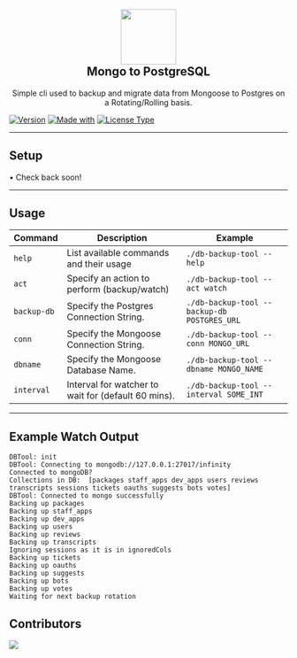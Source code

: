 <h2 align='center'>
  <img src="https://media.discordapp.net/attachments/653733403841134600/981292240137769001/IMG_5344.png" height='100px' width='100px' />
  <br> 
  Mongo to PostgreSQL
</h2>
<p align="center">
   Simple cli used to backup and migrate data from Mongoose to Postgres on a Rotating/Rolling basis.
</p>

[![Version](https://img.shields.io/badge/Version-1.0.1%20-green.svg?style=flat)](https://github.com/InfinityBotList/Mongo-2-Postgres) 
[![Made with](https://img.shields.io/badge/Language-GO%20-blue.svg?style=flat)](https://github.com/InfinityBotList/Mongo-2-Postgres) 
[![License Type](https://img.shields.io/badge/License-MIT-yellowgreen.svg)](https://github.com/InfinityBotList/Mongo-2-Postgres)

--- 

## Setup
• Check back soon!

---

## Usage

| Command      | Description                                                   | Example                                        |
| ------------ | ------------------------------------------------------------- | ---------------------------------------------- |
| `help `      | List available commands and their usage                       | `./db-backup-tool --help`                      |
| `act`        | Specify an action to perform (backup/watch)                   | `./db-backup-tool --act watch`                 |
| `backup-db`  | Specify the Postgres Connection String.                       | `./db-backup-tool --backup-db POSTGRES_URL`    |
| `conn`       | Specify the Mongoose Connection String.                       | `./db-backup-tool --conn MONGO_URL`            |
| `dbname`     | Specify the Mongoose Database Name.                           | `./db-backup-tool --dbname MONGO_NAME`         |
| `interval`   | Interval for watcher to wait for (default 60 mins).           | `./db-backup-tool --interval SOME_INT`         |

---

## Example Watch Output

```
DBTool: init
DBTool: Connecting to mongodb://127.0.0.1:27017/infinity
Connected to mongoDB?
Collections in DB:  [packages staff_apps dev_apps users reviews transcripts sessions tickets oauths suggests bots votes]
DBTool: Connected to mongo successfully
Backing up packages
Backing up staff_apps
Backing up dev_apps
Backing up users
Backing up reviews
Backing up transcripts
Ignoring sessions as it is in ignoredCols
Backing up tickets
Backing up oauths
Backing up suggests
Backing up bots
Backing up votes
Waiting for next backup rotation
```

## Contributors
<a href="https://github.com/InfinityBotList/Mongo-2-Postgres/graphs/contributors">
  <img src="https://contrib.rocks/image?repo=InfinityBotList/Mongo-2-Postgres" />
</a>
